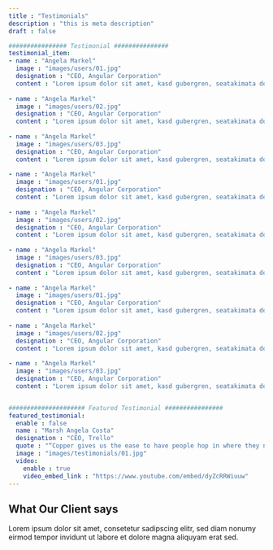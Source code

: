 ```yaml
---
title : "Testimonials"
description : "this is meta description"
draft : false

################ Testimonial ###############
testimonial_item:
- name : "Angela Markel"
  image : "images/users/01.jpg"
  designation : "CEO, Angular Corporation"
  content : "Lorem ipsum dolor sit amet, kasd gubergren, seatakimata dolores et rebum stetclita"
  
- name : "Angela Markel"
  image : "images/users/02.jpg"
  designation : "CEO, Angular Corporation"
  content : "Lorem ipsum dolor sit amet, kasd gubergren, seatakimata dolores et rebum stetclita"
  
- name : "Angela Markel"
  image : "images/users/03.jpg"
  designation : "CEO, Angular Corporation"
  content : "Lorem ipsum dolor sit amet, kasd gubergren, seatakimata dolores et rebum stetclita"
  
- name : "Angela Markel"
  image : "images/users/01.jpg"
  designation : "CEO, Angular Corporation"
  content : "Lorem ipsum dolor sit amet, kasd gubergren, seatakimata dolores et rebum stetclita"
  
- name : "Angela Markel"
  image : "images/users/02.jpg"
  designation : "CEO, Angular Corporation"
  content : "Lorem ipsum dolor sit amet, kasd gubergren, seatakimata dolores et rebum stetclita"
  
- name : "Angela Markel"
  image : "images/users/03.jpg"
  designation : "CEO, Angular Corporation"
  content : "Lorem ipsum dolor sit amet, kasd gubergren, seatakimata dolores et rebum stetclita"
  
- name : "Angela Markel"
  image : "images/users/01.jpg"
  designation : "CEO, Angular Corporation"
  content : "Lorem ipsum dolor sit amet, kasd gubergren, seatakimata dolores et rebum stetclita"
  
- name : "Angela Markel"
  image : "images/users/02.jpg"
  designation : "CEO, Angular Corporation"
  content : "Lorem ipsum dolor sit amet, kasd gubergren, seatakimata dolores et rebum stetclita"
  
- name : "Angela Markel"
  image : "images/users/03.jpg"
  designation : "CEO, Angular Corporation"
  content : "Lorem ipsum dolor sit amet, kasd gubergren, seatakimata dolores et rebum stetclita"


##################### Featured Testimonial ################
featured_testimonial:
  enable : false
  name : "Marsh Angela Costa"
  designation : "CEO, Trello"
  quote : "“Copper gives us the ease to have people hop in where they need to, to get to a customer resolution really quickly.”"
  image : "images/testimonials/01.jpg"
  video:
    enable : true
    video_embed_link : "https://www.youtube.com/embed/dyZcRRWiuuw"
---
```


## What Our **Client says**
Lorem ipsum dolor sit amet, consetetur sadipscing elitr, sed diam nonumy eirmod tempor invidunt ut labore et dolore magna aliquyam erat sed.